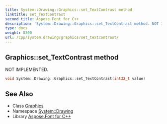 ```yaml
---
title: System::Drawing::Graphics::set_TextContrast method
linktitle: set_TextContrast
second_title: Aspose.Font for C++
description: 'System::Drawing::Graphics::set_TextContrast method. NOT IMPLEMENTED in C++.'
type: docs
weight: 8300
url: /cpp/system.drawing/graphics/set_textcontrast/
---
```

## Graphics::set_TextContrast method


NOT IMPLEMENTED.

```cpp
void System::Drawing::Graphics::set_TextContrast(int32_t value)
```


## See Also

* Class [Graphics](../)
* Namespace [System::Drawing](../../)
* Library [Aspose.Font for C++](../../../)

